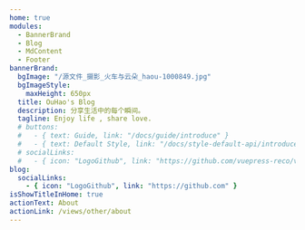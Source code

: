 ```yaml
---
home: true
modules:
  - BannerBrand
  - Blog
  - MdContent
  - Footer
bannerBrand:
  bgImage: "/源文件_摄影_火车与云朵_haou-1000849.jpg"
  bgImageStyle:
    maxHeight: 650px
  title: OuHao's Blog
  description: 分享生活中的每个瞬间。
  tagline: Enjoy life , share love.
  # buttons:
  #   - { text: Guide, link: "/docs/guide/introduce" }
  #   - { text: Default Style, link: "/docs/style-default-api/introduce", type: "plain" }
  # socialLinks:
  #   - { icon: "LogoGithub", link: "https://github.com/vuepress-reco/vuepress-theme-reco" }
blog:
  socialLinks:
    - { icon: "LogoGithub", link: "https://github.com" }
isShowTitleInHome: true
actionText: About
actionLink: /views/other/about
---
```


<!-- ## 快速开始

**npx**

```bash
# 初始化，并选择 2.x
npx @vuepress-reco/theme-cli init
```

**npm**

```bash
# 初始化，并选择 2.x
npm install @vuepress-reco/theme-cli@1.0.7 -g
theme-cli init
```

**yarn**

```bash
# 初始化，并选择 2.x
yarn global add @vuepress-reco/theme-cli@1.0.7
theme-cli init
``` -->
